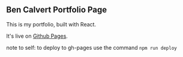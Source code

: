 ## Ben Calvert Portfolio Page

This is my portfolio, built with React.

It's live on [Github Pages](https://benhcalvert.github.io/ReactPortfolio).

note to self: to deploy to gh-pages use the command `npm run deploy`
